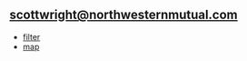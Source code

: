 ## scottwright@northwesternmutual.com
* [filter](./coding_challenges/filter.js)
* [map](./coding_challenges/map.js)